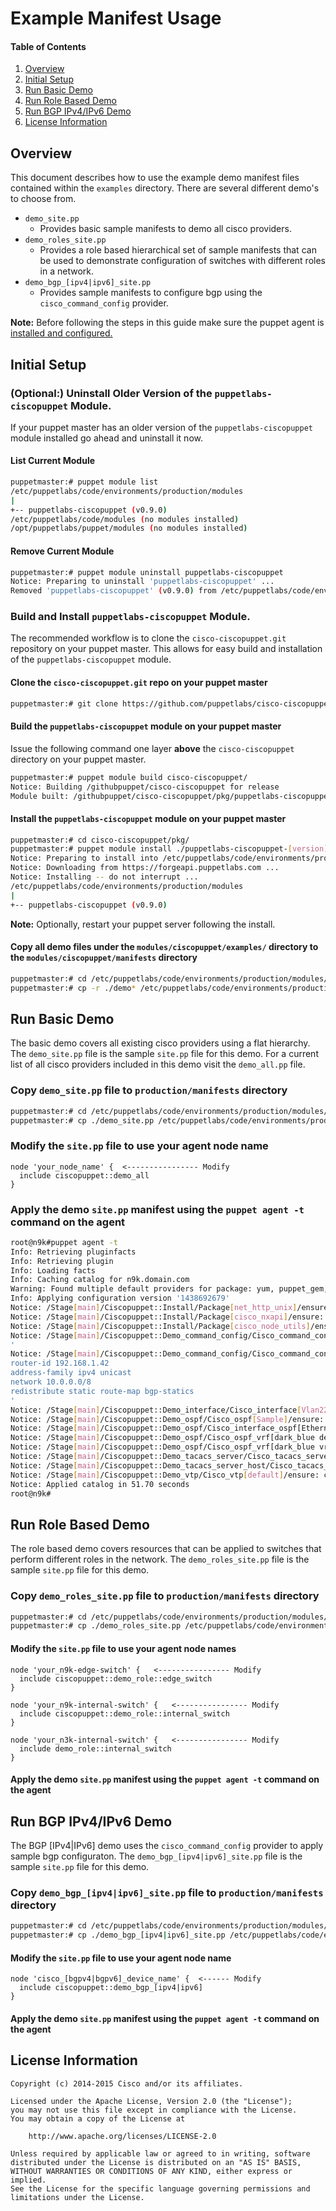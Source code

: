 # Example Manifest Usage

#### Table of Contents

1. [Overview](#overview)
2. [Initial Setup](#setup)
3. [Run Basic Demo](#basic-demo)
4. [Run Role Based Demo](#role-based-demo)
5. [Run BGP IPv4/IPv6 Demo](#bgp-demo)
6. [License Information](#license-information)

## <a name="overview">Overview</a>

This document describes how to use the example demo manifest files contained within the `examples` directory.  There are several different demo's to choose from.

* `demo_site.pp`
  * Provides basic sample manifests to demo all cisco providers.
* `demo_roles_site.pp`
  * Provides a role based hierarchical set of sample manifests that can be used to demonstrate configuration of switches with different roles in a network.
* `demo_bgp_[ipv4|ipv6]_site.pp`
  * Provides sample manifests to configure bgp using the `cisco_command_config` provider.

**Note:** Before following the steps in this guide make sure the puppet agent is [installed and configured.](../docs/README-AGENT-INSTALL.md)

## <a name="setup">Initial Setup</a>

### (Optional:) Uninstall Older Version of the `puppetlabs-ciscopuppet` Module.

If your puppet master has an older version of the `puppetlabs-ciscopuppet` module installed go ahead and uninstall it now.

#### List Current Module

```bash
puppetmaster:# puppet module list
/etc/puppetlabs/code/environments/production/modules
|
+-- puppetlabs-ciscopuppet (v0.9.0)
/etc/puppetlabs/code/modules (no modules installed)
/opt/puppetlabs/puppet/modules (no modules installed)
```

#### Remove Current Module

```bash
puppetmaster:# puppet module uninstall puppetlabs-ciscopuppet
Notice: Preparing to uninstall 'puppetlabs-ciscopuppet' ...
Removed 'puppetlabs-ciscopuppet' (v0.9.0) from /etc/puppetlabs/code/environments/production/modules
```

### Build and Install `puppetlabs-ciscopuppet` Module.

The recommended workflow is to clone the `cisco-ciscopuppet.git` repository on your puppet master.  This allows for easy build and installation of the `puppetlabs-ciscopuppet` module.

#### Clone the `cisco-ciscopuppet.git` repo on your puppet master

```bash
puppetmaster:# git clone https://github.com/puppetlabs/cisco-ciscopuppet.git
```

#### Build the `puppetlabs-ciscopuppet` module on your puppet master

Issue the following command one layer **above** the `cisco-ciscopuppet` directory on your puppet master.

```bash
puppetmaster:# puppet module build cisco-ciscopuppet/
Notice: Building /githubpuppet/cisco-ciscopuppet for release
Module built: /githubpuppet/cisco-ciscopuppet/pkg/puppetlabs-ciscopuppet-0.9.0.tar.gz
```

#### Install the `puppetlabs-ciscopuppet` module on your puppet master

```bash
puppetmaster:# cd cisco-ciscopuppet/pkg/
puppetmaster:# puppet module install ./puppetlabs-ciscopuppet-[version].tar.gz
Notice: Preparing to install into /etc/puppetlabs/code/environments/production/modules ...
Notice: Downloading from https://forgeapi.puppetlabs.com ...
Notice: Installing -- do not interrupt ...
/etc/puppetlabs/code/environments/production/modules
|
+-- puppetlabs-ciscopuppet (v0.9.0)
```

**Note:** Optionally, restart your puppet server following the install.


#### Copy all demo files under the `modules/ciscopuppet/examples/` directory to the `modules/ciscopuppet/manifests` directory

```bash
puppetmaster:# cd /etc/puppetlabs/code/environments/production/modules/ciscopuppet/examples
puppetmaster:# cp -r ./demo* /etc/puppetlabs/code/environments/production/modules/ciscopuppet/manifests/
```

## <a name="basic-demo">Run Basic Demo</a>

The basic demo covers all existing cisco providers using a flat hierarchy.  The `demo_site.pp` file is the sample `site.pp` file for this demo.  For a current list of all cisco providers included in this demo visit the `demo_all.pp` file.

### Copy `demo_site.pp` file to `production/manifests` directory

```bash
puppetmaster:# cd /etc/puppetlabs/code/environments/production/modules/ciscopuppet/examples
puppetmaster:# cp ./demo_site.pp /etc/puppetlabs/code/environments/production/manifests/site.pp
```

### Modify the `site.pp` file to use your agent node name

```puppet
node 'your_node_name' {  <---------------- Modify
  include ciscopuppet::demo_all
}
```
### Apply the demo `site.pp` manifest using the `puppet agent -t` command on the agent

```bash
root@n9k#puppet agent -t
Info: Retrieving pluginfacts
Info: Retrieving plugin
Info: Loading facts
Info: Caching catalog for n9k.domain.com
Warning: Found multiple default providers for package: yum, puppet_gem, pip3; using yum
Info: Applying configuration version '1438692679'
Notice: /Stage[main]/Ciscopuppet::Install/Package[net_http_unix]/ensure: created
Notice: /Stage[main]/Ciscopuppet::Install/Package[cisco_nxapi]/ensure: created
Notice: /Stage[main]/Ciscopuppet::Install/Package[cisco_node_utils]/ensure: created
Notice: /Stage[main]/Ciscopuppet::Demo_command_config/Cisco_command_config[feature_bgp]/command: command changed '' to 'feature bgp
'
Notice: /Stage[main]/Ciscopuppet::Demo_command_config/Cisco_command_config[router_bgp_42]/command: command changed '' to 'router bgp 42
router-id 192.168.1.42
address-family ipv4 unicast
network 10.0.0.0/8
redistribute static route-map bgp-statics
'
Notice: /Stage[main]/Ciscopuppet::Demo_interface/Cisco_interface[Vlan22]/ensure: created
Notice: /Stage[main]/Ciscopuppet::Demo_ospf/Cisco_ospf[Sample]/ensure: created
Notice: /Stage[main]/Ciscopuppet::Demo_ospf/Cisco_interface_ospf[Ethernet1/1 Sample]/ensure: created
Notice: /Stage[main]/Ciscopuppet::Demo_ospf/Cisco_ospf_vrf[dark_blue default]/ensure: created
Notice: /Stage[main]/Ciscopuppet::Demo_ospf/Cisco_ospf_vrf[dark_blue vrf1]/ensure: created
Notice: /Stage[main]/Ciscopuppet::Demo_tacacs_server/Cisco_tacacs_server[default]/ensure: created
Notice: /Stage[main]/Ciscopuppet::Demo_tacacs_server_host/Cisco_tacacs_server_host[tachost]/ensure: created
Notice: /Stage[main]/Ciscopuppet::Demo_vtp/Cisco_vtp[default]/ensure: created
Notice: Applied catalog in 51.70 seconds
root@n9k#
```

## <a name="role-based-demo">Run Role Based Demo</a>

The role based demo covers resources that can be applied to switches that perform different roles in the network.  The `demo_roles_site.pp` file is the sample `site.pp` file for this demo.

### Copy `demo_roles_site.pp` file to `production/manifests` directory

```bash
puppetmaster:# cd /etc/puppetlabs/code/environments/production/modules/ciscopuppet/examples
puppetmaster:# cp ./demo_roles_site.pp /etc/puppetlabs/code/environments/production/manifests/site.pp
```

#### Modify the `site.pp` file to use your agent node names

```puppet
node 'your_n9k-edge-switch' {   <---------------- Modify
  include ciscopuppet::demo_role::edge_switch
}

node 'your_n9k-internal-switch' {   <---------------- Modify
  include ciscopuppet::demo_role::internal_switch
}

node 'your_n3k-internal-switch' {   <---------------- Modify
  include demo_role::internal_switch
}
```
#### Apply the demo `site.pp` manifest using the `puppet agent -t` command on the agent

## <a name="bgp-demo">Run BGP IPv4/IPv6 Demo</a>

The BGP [IPv4|IPv6] demo uses the `cisco_command_config` provider to apply sample bgp configuraton.  The `demo_bgp_[ipv4|ipv6]_site.pp` file is the sample `site.pp` file for this demo.

### Copy `demo_bgp_[ipv4|ipv6]_site.pp` file to `production/manifests` directory

```bash
puppetmaster:# cd /etc/puppetlabs/code/environments/production/modules/ciscopuppet/examples
puppetmaster:# cp ./demo_bgp_[ipv4|ipv6]_site.pp /etc/puppetlabs/code/environments/production/manifests/site.pp
```

#### Modify the `site.pp` file to use your agent node name

```puppet
node 'cisco_[bgpv4|bgpv6]_device_name' {  <------ Modify
  include ciscopuppet::demo_bgp_[ipv4|ipv6]
}
```
#### Apply the demo `site.pp` manifest using the `puppet agent -t` command on the agent


## <a name="license-information">License Information</a>

```
Copyright (c) 2014-2015 Cisco and/or its affiliates.

Licensed under the Apache License, Version 2.0 (the "License");
you may not use this file except in compliance with the License.
You may obtain a copy of the License at

    http://www.apache.org/licenses/LICENSE-2.0

Unless required by applicable law or agreed to in writing, software
distributed under the License is distributed on an "AS IS" BASIS,
WITHOUT WARRANTIES OR CONDITIONS OF ANY KIND, either express or implied.
See the License for the specific language governing permissions and
limitations under the License.
```
